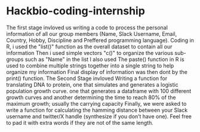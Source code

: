 # Hackbio-coding-internship
The first stage invloved us writing a code to process the personal information of all our group members (Name, Slack Username, Email, Country, Hobby, Discipline and Preffered programming language). 
Coding in R, i used the "list()" function as the overall dataset to contain all our information
Then i used simple vectors "c()" to organize the various sub-groups such as "Name" in the list
I also used The paste() function in R is used to combine multiple strings together into a single string to help organize my information
Final display of information was then dont by the print() function.
The Second Stage invloved Writing a function for translating DNA to protein, one that simulates and generates a logistic population growth curve.
one that generates a dataframe with 100 different growth curves and another determining the time to reach 80% of the maximum growth; usually the carrying capacity
Finally, we were asked to write a function for calculating the hamming distance between your Slack username and twitter/X handle (synthesize if you don’t have one). Feel free to pad it with extra words if they are not of the same length.

